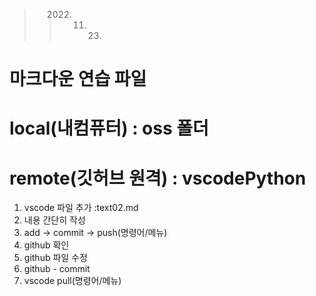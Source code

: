 >> 2022. 11. 23. 
# 마크다운 연습 파일

# local(내컴퓨터) : oss 폴더
# remote(깃허브 원격) : vscodePython
1. vscode 파일 추가 :text02.md
2. 내용 간단히 작성
3. add -> commit -> push(명령어/메뉴)
4. github 확인
5. github 파일 수정
6. github - commit
7. vscode pull(명령어/메뉴)
